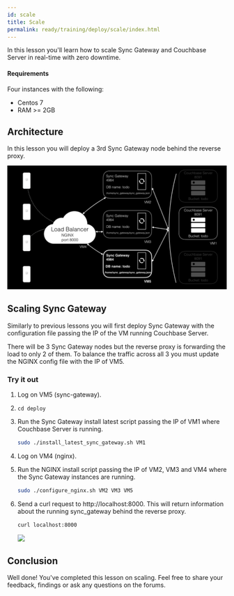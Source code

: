 ```yaml
---
id: scale
title: Scale
permalink: ready/training/deploy/scale/index.html
---
```


In this lesson you'll learn how to scale Sync Gateway and Couchbase Server in real-time with zero downtime.

#### Requirements

Four instances with the following:

- Centos 7
- RAM >= 2GB

## Architecture

In this lesson you will deploy a 3rd Sync Gateway node behind the reverse proxy.

![](img/image80.png)

## Scaling Sync Gateway

Similarly to previous lessons you will first deploy Sync Gateway with the configuration file passing the IP of the VM running Couchbase Server.

There will be 3 Sync Gateway nodes but the reverse proxy is forwarding the load to only 2 of them. To balance the traffic across all 3 you must update the NGINX config file with the IP of VM5.

### Try it out

1. Log on VM5 (sync-gateway).
1. `cd deploy`
1. Run the Sync Gateway install latest script passing the IP of VM1 where Couchbase Server is running.

    ```bash
    sudo ./install_latest_sync_gateway.sh VM1
    ```

1. Log on VM4 (nginx).
1. Run the NGINX install script passing the IP of VM2, VM3 and VM4 where the Sync Gateway instances are running.

    ```bash
    sudo ./configure_nginx.sh VM2 VM3 VM5
    ```

1. Send a curl request to http://localhost:8000. This will return information about the running sync_gateway behind the reverse proxy.

    ```bash
    curl localhost:8000
    ```

    ![](https://cl.ly/392N2E2K0J0T/image76.gif)

<block class="all" />

## Conclusion

Well done! You've completed this lesson on scaling. Feel free to share your feedback, findings or ask any questions on the forums.
